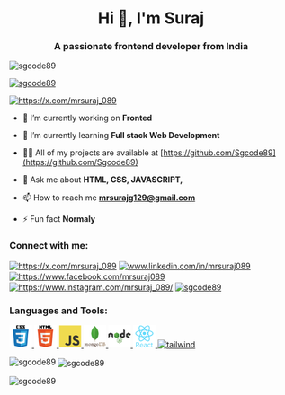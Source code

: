 <h1 align="center">Hi 👋, I'm Suraj</h1>
<h3 align="center">A passionate frontend developer from India</h3>

<p align="left"> <img src="https://komarev.com/ghpvc/?username=sgcode89&label=Profile%20views&color=0e75b6&style=flat" alt="sgcode89" /> </p>

<p align="left"> <a href="https://github.com/ryo-ma/github-profile-trophy"><img src="https://github-profile-trophy.vercel.app/?username=sgcode89" alt="sgcode89" /></a> </p>

<p align="left"> <a href="https://twitter.com/https://x.com/mrsuraj_089" target="blank"><img src="https://img.shields.io/twitter/follow/https://x.com/mrsuraj_089?logo=twitter&style=for-the-badge" alt="https://x.com/mrsuraj_089" /></a> </p>

- 🔭 I’m currently working on **Fronted**

- 🌱 I’m currently learning **Full stack Web Development**

- 👨‍💻 All of my projects are available at [https://github.com/Sgcode89](https://github.com/Sgcode89)

- 💬 Ask me about **HTML, CSS, JAVASCRIPT,**

- 📫 How to reach me **mrsurajg129@gmail.com**

- ⚡ Fun fact **Normaly**

<h3 align="left">Connect with me:</h3>
<p align="left">
<a href="https://twitter.com/https://x.com/mrsuraj_089" target="blank"><img align="center" src="https://raw.githubusercontent.com/rahuldkjain/github-profile-readme-generator/master/src/images/icons/Social/twitter.svg" alt="https://x.com/mrsuraj_089" height="30" width="40" /></a>
<a href="https://linkedin.com/in/www.linkedin.com/in/mrsuraj089" target="blank"><img align="center" src="https://raw.githubusercontent.com/rahuldkjain/github-profile-readme-generator/master/src/images/icons/Social/linked-in-alt.svg" alt="www.linkedin.com/in/mrsuraj089" height="30" width="40" /></a>
<a href="https://fb.com/https://www.facebook.com/mrsuraj089" target="blank"><img align="center" src="https://raw.githubusercontent.com/rahuldkjain/github-profile-readme-generator/master/src/images/icons/Social/facebook.svg" alt="https://www.facebook.com/mrsuraj089" height="30" width="40" /></a>
<a href="https://instagram.com/https://www.instagram.com/mrsuraj_089/" target="blank"><img align="center" src="https://raw.githubusercontent.com/rahuldkjain/github-profile-readme-generator/master/src/images/icons/Social/instagram.svg" alt="https://www.instagram.com/mrsuraj_089/" height="30" width="40" /></a>
<a href="https://www.youtube.com/c/sgcode89" target="blank"><img align="center" src="https://raw.githubusercontent.com/rahuldkjain/github-profile-readme-generator/master/src/images/icons/Social/youtube.svg" alt="sgcode89" height="30" width="40" /></a>
</p>

<h3 align="left">Languages and Tools:</h3>
<p align="left"> <a href="https://www.w3schools.com/css/" target="_blank" rel="noreferrer"> <img src="https://raw.githubusercontent.com/devicons/devicon/master/icons/css3/css3-original-wordmark.svg" alt="css3" width="40" height="40"/> </a> <a href="https://www.w3.org/html/" target="_blank" rel="noreferrer"> <img src="https://raw.githubusercontent.com/devicons/devicon/master/icons/html5/html5-original-wordmark.svg" alt="html5" width="40" height="40"/> </a> <a href="https://developer.mozilla.org/en-US/docs/Web/JavaScript" target="_blank" rel="noreferrer"> <img src="https://raw.githubusercontent.com/devicons/devicon/master/icons/javascript/javascript-original.svg" alt="javascript" width="40" height="40"/> </a> <a href="https://www.mongodb.com/" target="_blank" rel="noreferrer"> <img src="https://raw.githubusercontent.com/devicons/devicon/master/icons/mongodb/mongodb-original-wordmark.svg" alt="mongodb" width="40" height="40"/> </a> <a href="https://nodejs.org" target="_blank" rel="noreferrer"> <img src="https://raw.githubusercontent.com/devicons/devicon/master/icons/nodejs/nodejs-original-wordmark.svg" alt="nodejs" width="40" height="40"/> </a> <a href="https://reactjs.org/" target="_blank" rel="noreferrer"> <img src="https://raw.githubusercontent.com/devicons/devicon/master/icons/react/react-original-wordmark.svg" alt="react" width="40" height="40"/> </a> <a href="https://tailwindcss.com/" target="_blank" rel="noreferrer"> <img src="https://www.vectorlogo.zone/logos/tailwindcss/tailwindcss-icon.svg" alt="tailwind" width="40" height="40"/> </a> </p>

<p><img align="left" src="https://github-readme-stats.vercel.app/api/top-langs?username=sgcode89&show_icons=true&locale=en&layout=compact" alt="sgcode89" /></p>

<p>&nbsp;<img align="center" src="https://github-readme-stats.vercel.app/api?username=sgcode89&show_icons=true&locale=en" alt="sgcode89" /></p>

<p><img align="center" src="https://github-readme-streak-stats.herokuapp.com/?user=sgcode89&" alt="sgcode89" /></p>

